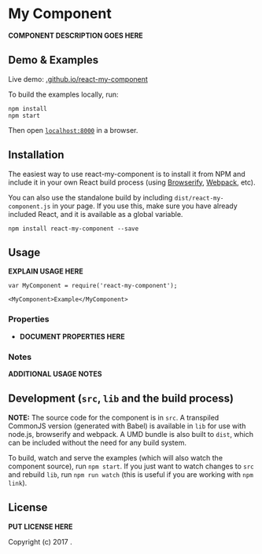 # My Component

__COMPONENT DESCRIPTION GOES HERE__


## Demo & Examples

Live demo: [.github.io/react-my-component](http://.github.io/react-my-component/)

To build the examples locally, run:

```
npm install
npm start
```

Then open [`localhost:8000`](http://localhost:8000) in a browser.


## Installation

The easiest way to use react-my-component is to install it from NPM and include it in your own React build process (using [Browserify](http://browserify.org), [Webpack](http://webpack.github.io/), etc).

You can also use the standalone build by including `dist/react-my-component.js` in your page. If you use this, make sure you have already included React, and it is available as a global variable.

```
npm install react-my-component --save
```


## Usage

__EXPLAIN USAGE HERE__

```
var MyComponent = require('react-my-component');

<MyComponent>Example</MyComponent>
```

### Properties

* __DOCUMENT PROPERTIES HERE__

### Notes

__ADDITIONAL USAGE NOTES__


## Development (`src`, `lib` and the build process)

**NOTE:** The source code for the component is in `src`. A transpiled CommonJS version (generated with Babel) is available in `lib` for use with node.js, browserify and webpack. A UMD bundle is also built to `dist`, which can be included without the need for any build system.

To build, watch and serve the examples (which will also watch the component source), run `npm start`. If you just want to watch changes to `src` and rebuild `lib`, run `npm run watch` (this is useful if you are working with `npm link`).

## License

__PUT LICENSE HERE__

Copyright (c) 2017 .

